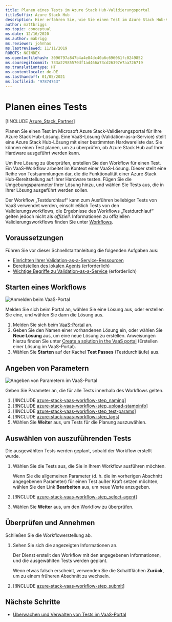 ```yaml
---
title: Planen eines Tests im Azure Stack Hub-Validierungsportal
titleSuffix: Azure Stack Hub
description: Hier erfahren Sie, wie Sie einen Test im Azure Stack Hub-Validierungsportal planen.
author: mattbriggs
ms.topic: conceptual
ms.date: 12/16/2020
ms.author: mabrigg
ms.reviewer: johnhas
ms.lastreviewed: 11/11/2019
ROBOTS: NOINDEX
ms.openlocfilehash: 3096797a847b4a4e84dc40a6c696061fc0249852
ms.sourcegitcommit: 733a22985570df1ad466a73cd26397e7aa726719
ms.translationtype: HT
ms.contentlocale: de-DE
ms.lasthandoff: 01/05/2021
ms.locfileid: "97874743"
---
```

# <a name="scheduling-a-test"></a>Planen eines Tests

[!INCLUDE [Azure_Stack_Partner](./includes/azure-stack-partner-appliesto.md)]

Planen Sie einen Test im Microsoft Azure Stack-Validierungsportal für Ihre Azure Stack Hub-Lösung. Eine VaaS-Lösung (Validation-as-a-Service) stellt eine Azure Stack Hub-Lösung mit einer bestimmten Hardwareliste dar. Sie können einen Test planen, um zu überprüfen, ob Azure Stack Hub auf Ihrer Hardware ausgeführt werden kann.

Um Ihre Lösung zu überprüfen, erstellen Sie den Workflow für einen Test. Ein VaaS-Workflow arbeitet im Kontext einer VaaS-Lösung. Dieser stellt eine Reihe von Testsammlungen dar, die die Funktionalität einer Azure Stack Hub-Bereitstellung auf Ihrer Hardware testen. Fügen Sie die Umgebungsparameter Ihrer Lösung hinzu, und wählen Sie Tests aus, die in Ihrer Lösung ausgeführt werden sollen.

Der Workflow „Testdurchlauf“ kann zum Ausführen beliebiger Tests von VaaS verwendet werden, einschließlich Tests von den Validierungsworkflows, die Ergebnisse des Workflows „Testdurchlauf“ gelten jedoch nicht als *offiziell*. Informationen zu offiziellen Validierungsworkflows finden Sie unter [Workflows](azure-stack-vaas-key-concepts.md#workflows).

## <a name="prerequisites"></a>Voraussetzungen

Führen Sie vor dieser Schnellstartanleitung die folgenden Aufgaben aus:

- [Einrichten Ihrer Validation-as-a-Service-Ressourcen](azure-stack-vaas-set-up-resources.md)
- [Bereitstellen des lokalen Agents](azure-stack-vaas-local-agent.md) (erforderlich)
- [Wichtige Begriffe zu Validation-as-a-Service](azure-stack-vaas-key-concepts.md) (erforderlich)

## <a name="start-a-workflow"></a>Starten eines Workflows

![Anmelden beim VaaS-Portal](media/vaas_portalsignin.png)

Melden Sie sich beim Portal an, wählen Sie eine Lösung aus, oder erstellen Sie eine, und wählen Sie dann die Lösung aus.

1. Melden Sie sich beim [VaaS-Portal](https://azurestackvalidation.com) an.
2. Geben Sie den Namen einer vorhandenen Lösung ein, oder wählen Sie **Neue Lösung** aus, um eine neue Lösung zu erstellen. Anweisungen hierzu finden Sie unter [Create a solution in the VaaS portal](azure-stack-vaas-key-concepts.md#create-a-solution-in-the-azure-stack-hub-validation-portal) (Erstellen einer Lösung im VaaS-Portal).
3. Wählen Sie **Starten** auf der Kachel **Test Passes** (Testdurchläufe) aus.

## <a name="specify-parameters"></a>Angeben von Parametern

![Angeben von Parametern im VaaS-Portal](media/vaas_test_pass_parameters.png)

Geben Sie Parameter an, die für alle Tests innerhalb des Workflows gelten.

1. [!INCLUDE [azure-stack-vaas-workflow-step_naming](includes/azure-stack-vaas-workflow-step_naming.md)]
2. [!INCLUDE [azure-stack-vaas-workflow-step_upload-stampinfo](includes/azure-stack-vaas-workflow-step_upload-stampinfo.md)]
3. [!INCLUDE [azure-stack-vaas-workflow-step_test-params](includes/azure-stack-vaas-workflow-step_test-params.md)]
4. [!INCLUDE [azure-stack-vaas-workflow-step_tags](includes/azure-stack-vaas-workflow-step_tags.md)]
5. Wählen Sie **Weiter** aus, um Tests für die Planung auszuwählen.

## <a name="select-tests-to-run"></a>Auswählen von auszuführenden Tests

Die ausgewählten Tests werden geplant, sobald der Workflow erstellt wurde.

1. Wählen Sie die Tests aus, die Sie in Ihrem Workflow ausführen möchten.

    Wenn Sie die allgemeinen Parameter (d. h. die im vorherigen Abschnitt angegebenen Parameter) für einen Test außer Kraft setzen möchten, wählen Sie den Link **Bearbeiten** aus, um neue Werte anzugeben.

1. [!INCLUDE [azure-stack-vaas-workflow-step_select-agent](includes/azure-stack-vaas-workflow-step_select-agent.md)]

1. Wählen Sie **Weiter** aus, um den Workflow zu überprüfen.

## <a name="review-and-submit"></a>Überprüfen und Annehmen

Schließen Sie die Workflowerstellung ab.

1. Sehen Sie sich die angezeigten Informationen an.

    Der Dienst erstellt den Workflow mit den angegebenen Informationen, und die ausgewählten Tests werden geplant.

    Wenn etwas falsch erscheint, verwenden Sie die Schaltflächen **Zurück**, um zu einem früheren Abschnitt zu wechseln.

1. [!INCLUDE [azure-stack-vaas-workflow-step_submit](includes/azure-stack-vaas-workflow-step_submit.md)]

## <a name="next-steps"></a>Nächste Schritte

- [Überwachen und Verwalten von Tests im VaaS-Portal](azure-stack-vaas-monitor-test.md)
